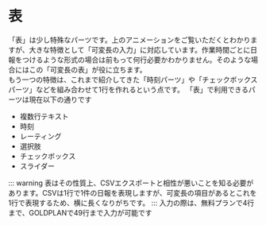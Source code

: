 # 表
「表」は少し特殊なパーツです。上のアニメーションをご覧いただくとわかりますが、大きな特徴として「可変長の入力」に対応しています。作業時間ごとに日報をつけるような形式の場合は前もって何行必要かわかりません。そのような場合にはこの「可変長の表」が役に立ちます。  
もう一つの特徴は、これまで紹介してきた「時刻パーツ」や「チェックボックスパーツ」などを組み合わせて1行を作れるという点です。
「表」で利用できるパーツは現在以下の通りです

- 複数行テキスト
- 時刻
- レーティング
- 選択肢
- チェックボックス
- スライダー

::: warning
表はその性質上、CSVエクスポートと相性が悪いことを知る必要があります。CSVは1行で1件の日報を表現しますが、可変長の項目があるとこれを1行で表現するため、横に長くなりがちです。
:::
入力の際は、無料プランで4行まで、GOLDPLANで49行まで入力が可能です
